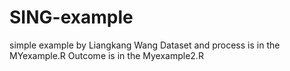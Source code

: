 # SING-example
simple example by Liangkang Wang
Dataset and process is in the MYexample.R
Outcome is in the Myexample2.R
